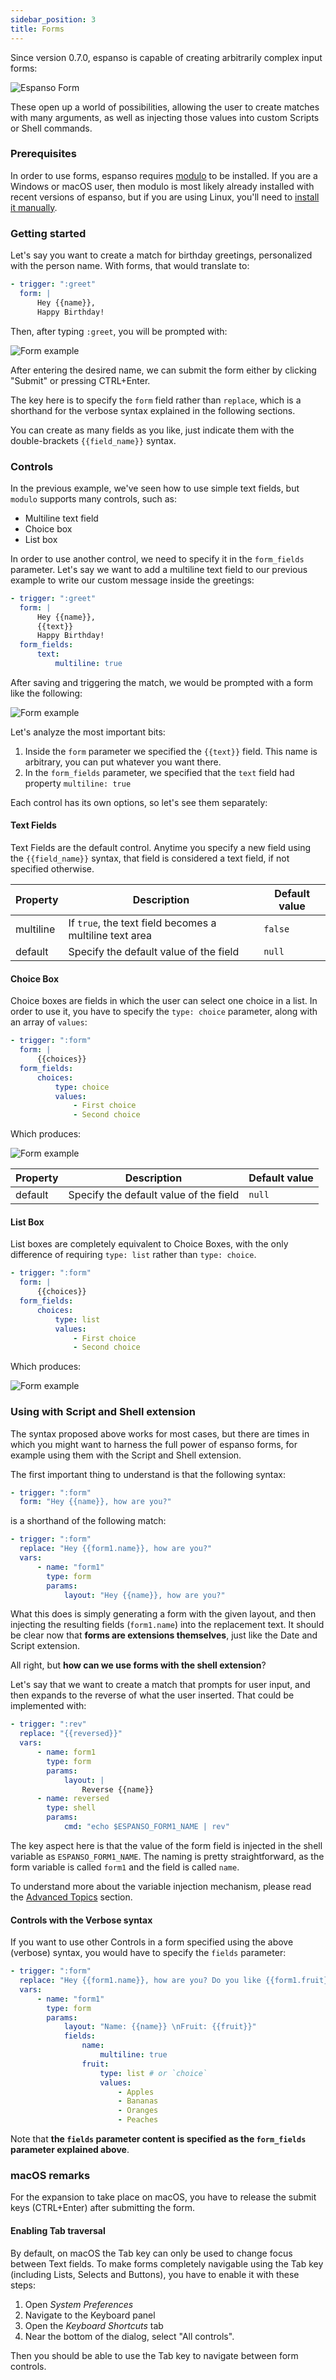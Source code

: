 ```yaml
---
sidebar_position: 3
title: Forms
---
```


Since version 0.7.0, espanso is capable of creating arbitrarily complex input
forms:

![Espanso Form](/img/docs/macform.png)

These open up a world of possibilities, allowing the user to create matches with
many arguments, as well as injecting those values into custom Scripts or Shell
commands.

### Prerequisites

In order to use forms, espanso requires
[modulo](https://github.com/federico-terzi/modulo) to be installed. If you are a
Windows or macOS user, then modulo is most likely already installed with recent
versions of espanso, but if you are using Linux, you'll need to
[install it manually](../install/linux/#installing-modulo).

### Getting started

Let's say you want to create a match for birthday greetings, personalized with
the person name. With forms, that would translate to:

```yaml
- trigger: ":greet"
  form: |
      Hey {{name}},
      Happy Birthday!
```

Then, after typing `:greet`, you will be prompted with:

![Form example](/img/docs/form1.png)

After entering the desired name, we can submit the form either by clicking
"Submit" or pressing CTRL+Enter.

The key here is to specify the `form` field rather than `replace`, which is a
shorthand for the verbose syntax explained in the following sections.

You can create as many fields as you like, just indicate them with the
double-brackets `{{field_name}}` syntax.

### Controls

In the previous example, we've seen how to use simple text fields, but `modulo`
supports many controls, such as:

-   Multiline text field
-   Choice box
-   List box

In order to use another control, we need to specify it in the `form_fields`
parameter. Let's say we want to add a multiline text field to our previous
example to write our custom message inside the greetings:

```yaml
- trigger: ":greet"
  form: |
      Hey {{name}},
      {{text}}
      Happy Birthday!
  form_fields:
      text:
          multiline: true
```

After saving and triggering the match, we would be prompted with a form like the
following:

![Form example](/img/docs/form2.png)

Let's analyze the most important bits:

1. Inside the `form` parameter we specified the `{{text}}` field. This name is
   arbitrary, you can put whatever you want there.
2. In the `form_fields` parameter, we specified that the `text` field had
   property `multiline: true`

Each control has its own options, so let's see them separately:

#### Text Fields

Text Fields are the default control. Anytime you specify a new field using the
`{{field_name}}` syntax, that field is considered a text field, if not specified
otherwise.

| Property  | Description                                             | Default value |
| --------- | ------------------------------------------------------- | ------------- |
| multiline | If `true`, the text field becomes a multiline text area | `false`       |
| default   | Specify the default value of the field                  | `null`        |

#### Choice Box

Choice boxes are fields in which the user can select one choice in a list. In
order to use it, you have to specify the `type: choice` parameter, along with an
array of `values`:

```yaml
- trigger: ":form"
  form: |
      {{choices}}
  form_fields:
      choices:
          type: choice
          values:
              - First choice
              - Second choice
```

Which produces:

![Form example](/img/docs/form3.png)

| Property | Description                            | Default value |
| -------- | -------------------------------------- | ------------- |
| default  | Specify the default value of the field | `null`        |

#### List Box

List boxes are completely equivalent to Choice Boxes, with the only difference
of requiring `type: list` rather than `type: choice`.

```yaml
- trigger: ":form"
  form: |
      {{choices}}
  form_fields:
      choices:
          type: list
          values:
              - First choice
              - Second choice
```

Which produces:

![Form example](/img/docs/form4.png)

### Using with Script and Shell extension

The syntax proposed above works for most cases, but there are times in which you
might want to harness the full power of espanso forms, for example using them
with the Script and Shell extension.

The first important thing to understand is that the following syntax:

```yaml
- trigger: ":form"
  form: "Hey {{name}}, how are you?"
```

is a shorthand of the following match:

```yaml
- trigger: ":form"
  replace: "Hey {{form1.name}}, how are you?"
  vars:
      - name: "form1"
        type: form
        params:
            layout: "Hey {{name}}, how are you?"
```

What this does is simply generating a form with the given layout, and then
injecting the resulting fields (`form1.name`) into the replacement text. It
should be clear now that **forms are extensions themselves**, just like the Date
and Script extension.

All right, but **how can we use forms with the shell extension**?

Let's say that we want to create a match that prompts for user input, and then
expands to the reverse of what the user inserted. That could be implemented
with:

```yaml
- trigger: ":rev"
  replace: "{{reversed}}"
  vars:
      - name: form1
        type: form
        params:
            layout: |
                Reverse {{name}}
      - name: reversed
        type: shell
        params:
            cmd: "echo $ESPANSO_FORM1_NAME | rev"
```

The key aspect here is that the value of the form field is injected in the shell
variable as `ESPANSO_FORM1_NAME`. The naming is pretty straightforward, as the
form variable is called `form1` and the field is called `name`.

To understand more about the variable injection mechanism, please read the
[Advanced Topics](../matches/#advanced-topics) section.

#### Controls with the Verbose syntax

If you want to use other Controls in a form specified using the above (verbose)
syntax, you would have to specify the `fields` parameter:

```yaml
- trigger: ":form"
  replace: "Hey {{form1.name}}, how are you? Do you like {{form1.fruit}}?"
  vars:
      - name: "form1"
        type: form
        params:
            layout: "Name: {{name}} \nFruit: {{fruit}}"
            fields:
                name:
                    multiline: true
                fruit:
                    type: list # or `choice`
                    values:
                        - Apples
                        - Bananas
                        - Oranges
                        - Peaches
```

Note that **the `fields` parameter content is specified as the `form_fields`
parameter explained above**.

### macOS remarks

For the expansion to take place on macOS, you have to release the submit keys
(CTRL+Enter) after submitting the form.

#### Enabling Tab traversal

By default, on macOS the Tab key can only be used to change focus between Text
fields. To make forms completely navigable using the Tab key (including Lists,
Selects and Buttons), you have to enable it with these steps:

1. Open _System Preferences_
2. Navigate to the Keyboard panel
3. Open the _Keyboard Shortcuts_ tab
4. Near the bottom of the dialog, select "All controls".

Then you should be able to use the Tab key to navigate between form controls.
